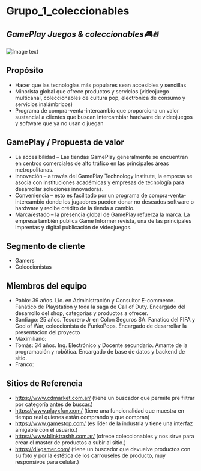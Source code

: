 # Grupo_1_coleccionables 
## _GamePlay Juegos & coleccionables🎮🔥_

![Image text](https://github.com/tfranzosi/grupo_1_coleccionables/blob/main/GamePlay-Logo-e-Isologo.png)

## Propósito

- Hacer que las tecnologías más populares sean accesibles y sencillas
- Minorista global que ofrece productos y servicios
(videojuego multicanal, coleccionables de cultura pop,
electrónica de consumo y servicios inalámbricos)
- Programa de compra-venta-intercambio que proporciona un valor sustancial a clientes que buscan intercambiar hardware de videojuegos y software que ya no usan o juegan

## GamePlay / Propuesta de valor 
- La accesibilidad – Las tiendas GamePlay generalmente se encuentran en centros comerciales de alto tráfico en las principales áreas metropolitanas.
- Innovación – a través del GamePlay Technology Institute, la empresa se asocia con instituciones académicas y empresas de tecnología para desarrollar soluciones innovadoras.
- Conveniencia – esto es facilitado por un programa de compra-venta-intercambio donde los jugadores pueden donar no deseados software o hardware y recibe crédito de la tienda a cambio.
- Marca/estado – la presencia global de GamePlay refuerza la marca. La empresa también publica Game Informer revista, una de las principales imprentas y digital publicación de videojuegos.

## Segmento de cliente

- Gamers
- Coleccionistas

## Miembros del equipo

- Pablo: 39 años. Lic. en Administración y Consultor E-commerce. Fanático de Playstation y toda la saga de Call of Duty. Encargado del desarrollo del shop, categorías y productos a ofrecer.
- Santiago: 25 años. Tesorero Jr en Colon Seguros SA. Fanatico del FIFA y God of War, coleccionista de FunkoPops. Encargado de desarrollar la presentacion del proyecto
- Maximiliano: 
- Tomás: 34 años. Ing. Electrónico y Docente secundario. Amante de la programación y robótica. Encargado de base de datos y backend de sitio.
- Franco: 



## Sitios de Referencia 

- https://www.cdmarket.com.ar/  (tiene un buscador que permite pre filtrar por categoría antes de buscar.)
- https://www.playxfun.com/  (tiene una funcionalidad que muestra en tiempo real quienes están comprando y que compran)
- https://www.gamestop.com/ (es líder de la industria y tiene una interfaz amigable con el usuario.)
- https://www.blinktrashh.com.ar/  (ofrece coleccionables y nos sirve para crear el master de productos a subir al sitio.)
- https://dixgamer.com/ (tiene un buscador que devuelve productos con su foto y por la estética de los carrouseles de producto, muy responsivos para celular.)
